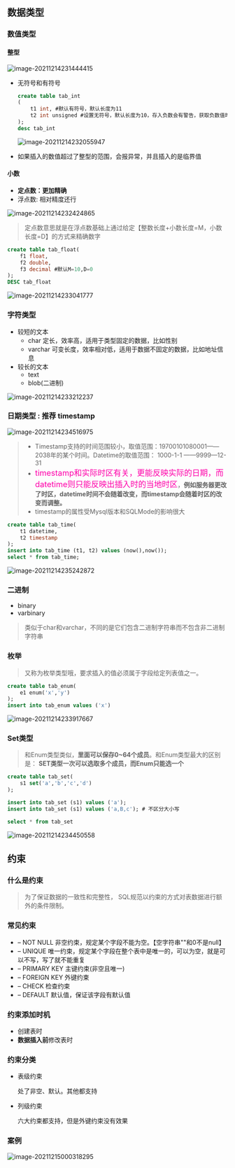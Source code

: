 ## 数据类型

### 数值类型

#### 整型

![image-20211214231444415](第五章-常见数据类型和约束.assets/image-20211214231444415.png)

* 无符号和有符号

	```sql
	create table tab_int
	(
	    t1 int, #默认有符号，默认长度为11
	    t2 int unsigned #设置无符号，默认长度为10，存入负数会有警告，获取负数值时返回0，因为底线值为0
	);
	desc tab_int
	```

	![image-20211214232055947](第五章-常见数据类型和约束.assets/image-20211214232055947.png)

* 如果插入的数值超过了整型的范围，会报异常，并且插入的是临界值



#### 小数

* **定点数：更加精确**
* 浮点数: 相对精度还行

![image-20211214232424865](第五章-常见数据类型和约束.assets/image-20211214232424865.png)

> 定点数意思就是在浮点数基础上通过给定【整数长度+小数长度=M，小数长度=D】的方式来精确数字

```sql
create table tab_float(
    f1 float,
    f2 double,
    f3 decimal #默认M=10,D=0
);
DESC tab_float
```

![image-20211214233041777](第五章-常见数据类型和约束.assets/image-20211214233041777.png)



### 字符类型

* 较短的文本
	* char 定长，效率高，适用于类型固定的数据，比如性别
	* varchar 可变长度，效率相对低，适用于数据不固定的数据，比如地址信息
* 较长的文本
	* text
	* blob(二进制)

![image-20211214233212237](第五章-常见数据类型和约束.assets/image-20211214233212237.png)



### 日期类型 : 推荐 timestamp

![image-20211214234516975](第五章-常见数据类型和约束.assets/image-20211214234516975.png)

> * Timestamp支持的时间范围较小，取值范围：19700101080001——2038年的某个时间。Datetime的取值范围： 1000-1-1 ——9999—12-31
> * <font color=ff00aa size=4>timestamp和实际时区有关，更能反映实际的日期，而datetime则只能反映出插入时的当地时区</font>，**例如服务器更改了时区，datetime时间不会随着改变，而timestamp会随着时区的改变而调整。**
> * timestamp的属性受Mysql版本和SQLMode的影响很大

```sql
create table tab_time(
    t1 datetime,
    t2 timestamp
);
insert into tab_time (t1, t2) values (now(),now());
select * from tab_time;
```

![image-20211214235242872](第五章-常见数据类型和约束.assets/image-20211214235242872.png)



### 二进制

* binary
* varbinary

> 类似于char和varchar，不同的是它们包含二进制字符串而不包含非二进制字符串





### 枚举

> 又称为枚举类型哦，要求插入的值必须属于字段给定列表值之一。

```sql
create table tab_enum(
    e1 enum('x','y')
);
insert into tab_enum values ('x')
```

![image-20211214233917667](第五章-常见数据类型和约束.assets/image-20211214233917667.png)





### Set类型

> 和Enum类型类似，**里面可以保存0~64个成员**。和Enum类型最大的区别是： **SET类型一次可以选取多个成员，而Enum只能选一个**

```sql
create table tab_set(
    s1 set('a','b','c','d')
);

insert into tab_set (s1) values ('a');
insert into tab_set (s1) values ('a,B,c'); # 不区分大小写

select * from tab_set
```

![image-20211214234450558](第五章-常见数据类型和约束.assets/image-20211214234450558.png)





## 约束

### 什么是约束

> 为了保证数据的一致性和完整性， SQL规范以约束的方式对表数据进行额外的条件限制。



### 常见约束

* – NOT NULL 非空约束，规定某个字段不能为空。【空字符串""和0不是null】
* – UNIQUE 唯一约束，规定某个字段在整个表中是唯一的，可以为空，就是可以不写，写了就不能重复
* – PRIMARY KEY 主键约束(非空且唯一)
* – FOREIGN KEY 外键约束
* – CHECK 检查约束
* – DEFAULT 默认值，保证该字段有默认值



### 约束添加时机

* 创建表时
* **数据插入前**修改表时



### 约束分类

* 表级约束

	处了非空、默认。其他都支持

* 列级约束

	六大约束都支持，但是外键约束没有效果



### 案例

![image-20211215000318295](第五章-常见数据类型和约束.assets/image-20211215000318295.png) 